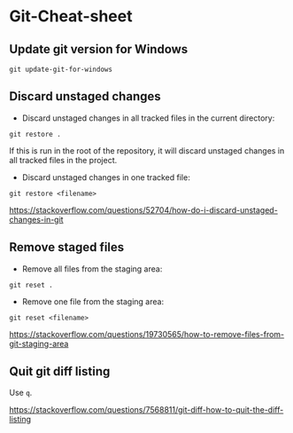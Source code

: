 # Git-Cheat-sheet

## Update git version for Windows
```
git update-git-for-windows
```

## Discard unstaged changes
- Discard unstaged changes in all tracked files in the current directory:
```
git restore .
```
If this is run in the root of the repository, it will discard unstaged changes in all tracked files in the project.

- Discard unstaged changes in one tracked file:
```
git restore <filename>
```

https://stackoverflow.com/questions/52704/how-do-i-discard-unstaged-changes-in-git


## Remove staged files
- Remove all files from the staging area:
```
git reset .
```

- Remove one file from the staging area:
```
git reset <filename>
```

https://stackoverflow.com/questions/19730565/how-to-remove-files-from-git-staging-area


## Quit git diff listing
Use ```q```.

https://stackoverflow.com/questions/7568811/git-diff-how-to-quit-the-diff-listing
